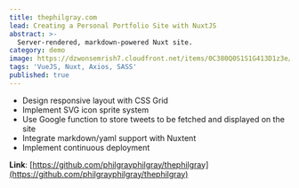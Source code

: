 ```yaml
---
title: thephilgray.com
lead: Creating a Personal Portfolio Site with NuxtJS
abstract: >-
  Server-rendered, markdown-powered Nuxt site.
category: demo
image: https://dzwonsemrish7.cloudfront.net/items/0C380Q0S1S1G413D1z3e/Image%202018-06-08%20at%208.16.37%20PM.png?v=d7ce2bdb
tags: 'VueJS, Nuxt, Axios, SASS'
published: true
---
```


- Design responsive layout with CSS Grid
- Implement SVG icon sprite system
- Use Google function to store tweets to be fetched and displayed on the site
- Integrate markdown/yaml support with Nuxtent
- Implement continuous deployment

**Link**: [https://github.com/philgrayphilgray/thephilgray](https://github.com/philgrayphilgray/thephilgray)
